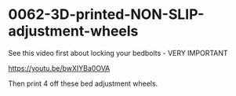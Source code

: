 # 0062-3D-printed-NON-SLIP-adjustment-wheels

See this video first about locking your bedbolts - VERY IMPORTANT

https://youtu.be/bwXIYBa0OVA

Then print 4 off these bed adjustment wheels.

